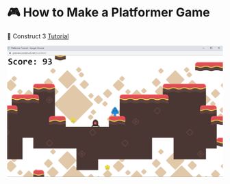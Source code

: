 # :video_game: How to Make a Platformer Game

:link: Construct 3 [Tutorial](https://www.construct.net/en/tutorials/platformer-game-2329)

![Learning Construct 3](../game-images/PlatformerTutorial.png)

